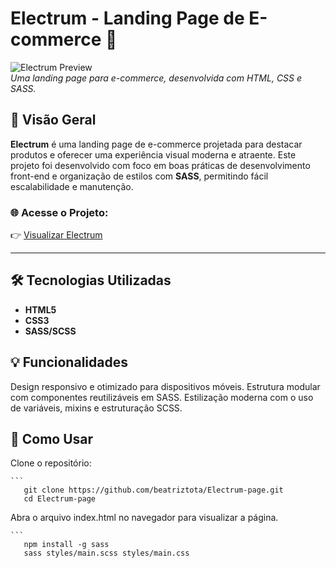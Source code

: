 # Electrum - Landing Page de E-commerce 🛒

![Electrum Preview](https://via.placeholder.com/800x400)  
*Uma landing page para e-commerce, desenvolvida com HTML, CSS e SASS.*

## 🌟 Visão Geral

**Electrum** é uma landing page de e-commerce projetada para destacar produtos e oferecer uma experiência visual moderna e atraente. Este projeto foi desenvolvido com foco em boas práticas de desenvolvimento front-end e organização de estilos com **SASS**, permitindo fácil escalabilidade e manutenção.

### 🌐 Acesse o Projeto:
👉 [Visualizar Electrum](https://beatriztota.github.io/Electrum-page/)

---

## 🛠️ Tecnologias Utilizadas

- **HTML5**  
- **CSS3**  
- **SASS/SCSS**  

## 💡 Funcionalidades
Design responsivo e otimizado para dispositivos móveis.
Estrutura modular com componentes reutilizáveis em SASS.
Estilização moderna com o uso de variáveis, mixins e estruturação SCSS.

## 🚀 Como Usar
Clone o repositório:


    ```
       git clone https://github.com/beatriztota/Electrum-page.git
       cd Electrum-page
Abra o arquivo index.html no navegador para visualizar a página.


    ```
       npm install -g sass
       sass styles/main.scss styles/main.css
